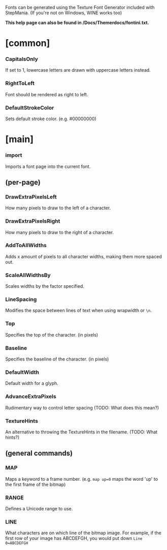 Fonts can be generated using the Texture Font Generator included with StepMania. (If you're not on Windows, WINE works too)

**This help page can also be found in /Docs/Themerdocs/fontini.txt.**

# [common]
### CapitalsOnly
If set to 1, lowercase letters are drawn with uppercase letters instead.
### RightToLeft
Font should be rendered as right to left.
### DefaultStrokeColor
Sets default stroke color. (e.g. #00000000)

# [main]
### import
Imports a font page into the current font.

## (per-page)
### DrawExtraPixelsLeft
How many pixels to draw to the left of a character.
### DrawExtraPixelsRight
How many pixels to draw to the right of a character.
### AddToAllWidths
Adds x amount of pixels to all character widths, making them more spaced out.
### ScaleAllWidthsBy
Scales widths by the factor specified.
### LineSpacing
Modifies the space between lines of text when using wrapwidth or `\n`.
### Top
Specifies the top of the character. (in pixels)
### Baseline
Specifies the baseline of the character. (in pixels)
### DefaultWidth
Default width for a glyph.
### AdvanceExtraPixels
Rudimentary way to control letter spacing (TODO: What does this mean?)
### TextureHints
An alternative to throwing the TextureHints in the filename. (TODO: What hints?)

## (general commands)
### MAP
Maps a keyword to a frame number. (e.g. `map up=0` maps the word 'up' to the first frame of the bitmap)
### RANGE
Defines a Unicode range to use.
### LINE
What characters are on which line of the bitmap image. For example, if the first row of your image has ABCDEFGH, you would put down `Line 0=ABCDEFGH`